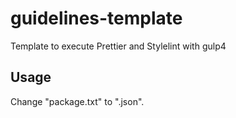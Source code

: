 # guidelines-template

Template to execute Prettier and Stylelint with gulp4

## Usage

Change "package.txt" to ".json".

